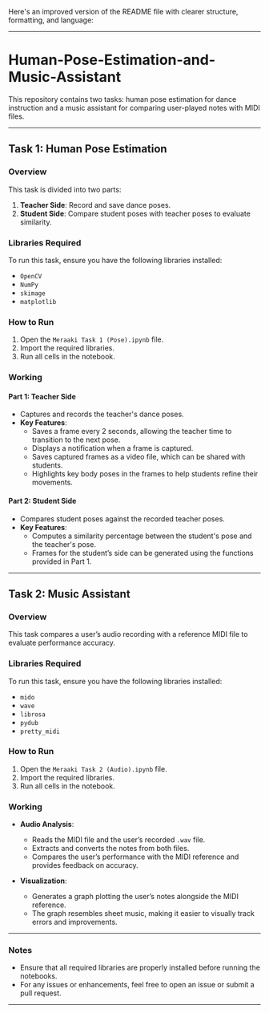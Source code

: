 Here's an improved version of the README file with clearer structure, formatting, and language:

---

# Human-Pose-Estimation-and-Music-Assistant

This repository contains two tasks: human pose estimation for dance instruction and a music assistant for comparing user-played notes with MIDI files.

---

## Task 1: Human Pose Estimation

### Overview
This task is divided into two parts: 
1. **Teacher Side**: Record and save dance poses.
2. **Student Side**: Compare student poses with teacher poses to evaluate similarity.

### Libraries Required
To run this task, ensure you have the following libraries installed:
- `OpenCV`
- `NumPy`
- `skimage`
- `matplotlib`

### How to Run
1. Open the `Meraaki Task 1 (Pose).ipynb` file.
2. Import the required libraries.
3. Run all cells in the notebook.

### Working
#### Part 1: Teacher Side
- Captures and records the teacher's dance poses.
- **Key Features**:
  - Saves a frame every 2 seconds, allowing the teacher time to transition to the next pose.
  - Displays a notification when a frame is captured.
  - Saves captured frames as a video file, which can be shared with students.
  - Highlights key body poses in the frames to help students refine their movements.

#### Part 2: Student Side
- Compares student poses against the recorded teacher poses.
- **Key Features**:
  - Computes a similarity percentage between the student's pose and the teacher's pose.
  - Frames for the student’s side can be generated using the functions provided in Part 1.

---

## Task 2: Music Assistant

### Overview
This task compares a user’s audio recording with a reference MIDI file to evaluate performance accuracy.

### Libraries Required
To run this task, ensure you have the following libraries installed:
- `mido`
- `wave`
- `librosa`
- `pydub`
- `pretty_midi`

### How to Run
1. Open the `Meraaki Task 2 (Audio).ipynb` file.
2. Import the required libraries.
3. Run all cells in the notebook.

### Working
- **Audio Analysis**:
  - Reads the MIDI file and the user’s recorded `.wav` file.
  - Extracts and converts the notes from both files.
  - Compares the user’s performance with the MIDI reference and provides feedback on accuracy.
  
- **Visualization**:
  - Generates a graph plotting the user’s notes alongside the MIDI reference.
  - The graph resembles sheet music, making it easier to visually track errors and improvements.

---

### Notes
- Ensure that all required libraries are properly installed before running the notebooks.
- For any issues or enhancements, feel free to open an issue or submit a pull request.

--- 
